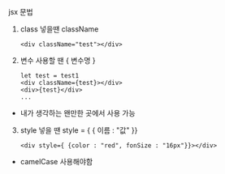 jsx 문법

1. class 넣을땐 className
   ```
   <div className="test"></div>
   ```
3. 변수 사용할 땐 { 변수명 }
   ```
   let test = test1
   <div className={test}></div>
   <div>{test}</div>
   ...
   ```
- 내가 생각하는 왠만한 곳에서 사용 가능

3. style 넣을 땐 style = { { 이름 : "값" }}
   ```
   <div style={ {color : "red", fonSize : "16px"}}></div>
   ```
- camelCase 사용해야함
